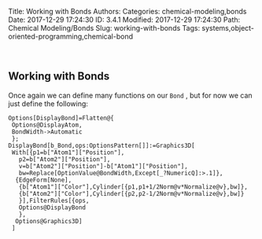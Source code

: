 Title: Working with Bonds
Authors: 
Categories: chemical-modeling,bonds
Date: 2017-12-29 17:24:30
ID: 3.4.1
Modified: 2017-12-29 17:24:30
Path: Chemical Modeling/Bonds
Slug: working-with-bonds
Tags: systems,object-oriented-programming,chemical-bond

<a id="working-with-bonds" style="width:0;height:0;margin:0;padding:0;">&zwnj;</a>

## Working with Bonds

Once again we can define many functions on our  ```Bond``` , but for now we can just define the following:

	Options[DisplayBond]=Flatten@{
	 Options@DisplayAtom,
	 BondWidth->Automatic
	 };
	DisplayBond[b_Bond,ops:OptionsPattern[]]:=Graphics3D[
	 With[{p1=b["Atom1"]["Position"],
	   p2=b["Atom2"]["Position"],
	   v=b["Atom2"]["Position"]-b["Atom1"]["Position"],
	   bw=Replace[OptionValue@BondWidth,Except[_?NumericQ]:>.1]},
	  {EdgeForm[None],
	   {b["Atom1"]["Color"],Cylinder[{p1,p1+1/2Norm@v*Normalize@v},bw]},
	   {b["Atom2"]["Color"],Cylinder[{p2,p2-1/2Norm@v*Normalize@v},bw]}
	   }],FilterRules[{ops,
	   Options@DisplayBond
	   },
	  Options@Graphics3D]
	 ]